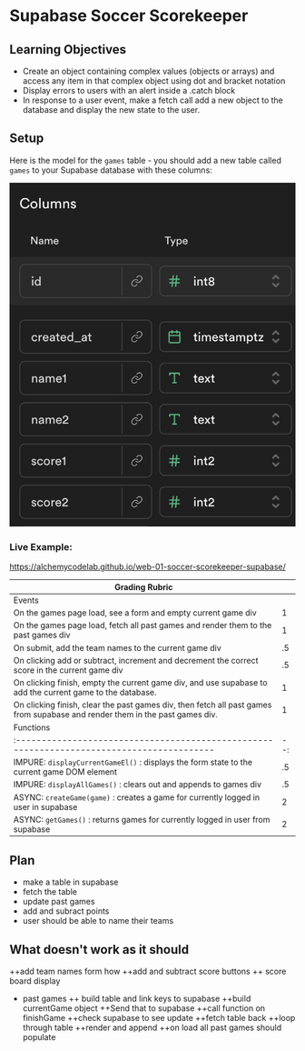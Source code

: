 # Supabase Soccer Scorekeeper

## Learning Objectives

-   Create an object containing complex values (objects or arrays) and access any item in that complex object using dot and bracket notation
-   Display errors to users with an alert inside a .catch block
-   In response to a user event, make a fetch call add a new object to the database and display the new state to the user.

## Setup

Here is the model for the `games` table - you should add a new table called `games` to your Supabase database with these columns:

![](./games-model.png)

### Live Example:

https://alchemycodelab.github.io/web-01-soccer-scorekeeper-supabase/

| Grading Rubric                                                                                                               |     |
| ---------------------------------------------------------------------------------------------------------------------------- | --- |
| Events                                                                                                                       |     |
| On the games page load, see a form and empty current game div                                                                | 1   |
| On the games page load, fetch all past games and render them to the past games div                                           | 1   |
| On submit, add the team names to the current game div                                                                        | .5  |
| On clicking add or subtract, increment and decrement the correct score in the current game div                               | .5  |
| On clicking finish, empty the current game div, and use supabase to add the current game to the database.                    | 1   |
| On clicking finish, clear the past games div, then fetch all past games from supabase and render them in the past games div. | 1   |
| Functions                                                                                                                    |     |
| :-----------------------------------------------------------------------------------------                                   | --: |
| IMPURE: `displayCurrentGameEl()` : displays the form state to the current game DOM element                                   | .5  |
| IMPURE: `displayAllGames()` : clears out and appends to games div                                                            | .5  |
| ASYNC: `createGame(game)` : creates a game for currently logged in user in supabase                                          | 2   |
| ASYNC: `getGames()` : returns games for currently logged in user from supabase                                               | 2   |


## Plan
- make a table in supabase
- fetch the table
- update past games
- add and subract points
- user should be able to name their teams 

## What doesn't work as it should

++add team names form 
how
++add and subtract score buttons
++ score board display
- past games 
++ build table and link keys to supabase
++build currentGame object 
++Send that to supabase
++call function on finishGame
++check supabase to see update
++fetch table back
++loop through table
++render and append
++on load all past games should populate
